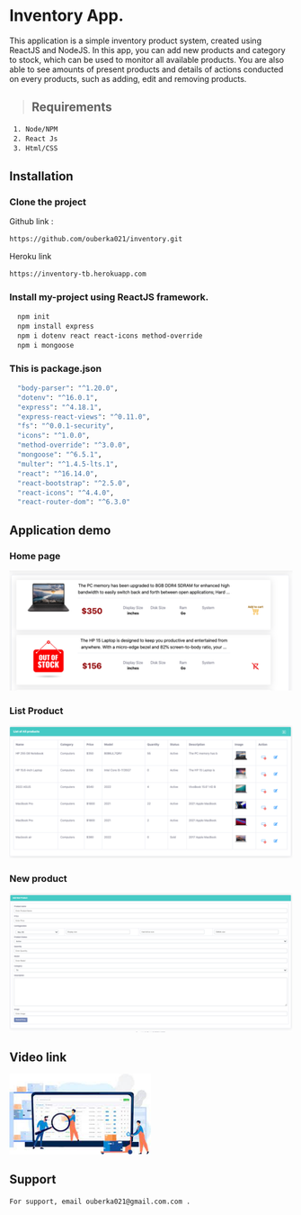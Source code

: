 
# Inventory App.

This application is a simple inventory product system, created using ReactJS and NodeJS. In this app, you can add new products and category to stock, which can be used to monitor all available products. You are also able to see amounts of present products and details of actions conducted on every products, such as adding, edit and removing products. 

> ## Requirements
```bash
 1. Node/NPM
 2. React Js
 3. Html/CSS
```
## Installation
### Clone the project 
Github link :
```bash
https://github.com/ouberka021/inventory.git
```
Heroku link
```bash
https://inventory-tb.herokuapp.com
``` 

### Install my-project using ReactJS framework.

```bash
  npm init
  npm install express
  npm i dotenv react react-icons method-override
  npm i mongoose 
```
  ### This is package.json
  ```bash
    "body-parser": "^1.20.0",
    "dotenv": "^16.0.1",
    "express": "^4.18.1",
    "express-react-views": "^0.11.0",
    "fs": "^0.0.1-security",
    "icons": "^1.0.0",
    "method-override": "^3.0.0",
    "mongoose": "^6.5.1",
    "multer": "^1.4.5-lts.1",
    "react": "^16.14.0",
    "react-bootstrap": "^2.5.0",
    "react-icons": "^4.4.0",
    "react-router-dom": "^6.3.0"
```
## Application demo

### Home page

![](images/add-cart.png)
### List Product
![](images/product-list.png)
### New product
![](images/new-pro.png)

## Video link

[<img src="images/inv.jpeg" width="50%">](https://www.youtube.com/watch?v=cajkz7BmzdY"")
    
## Support
```bash
For support, email ouberka021@gmail.com.com .
```
